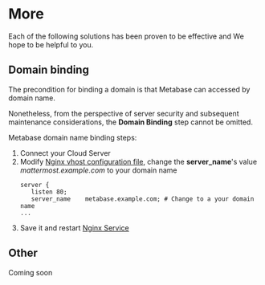 # More

Each of the following solutions has been proven to be effective and We hope to be helpful to you.

## Domain binding

The precondition for binding a domain is that Metabase can accessed by domain name.

Nonetheless, from the perspective of server security and subsequent maintenance considerations, the **Domain Binding** step cannot be omitted.

Metabase domain name binding steps:

1. Connect your Cloud Server
2. Modify [Nginx vhost configuration file](/stack-components.md#nginx), change the **server_name**'s value *mattermost.example.com* to your domain name
   ```text
   server {
      listen 80;
      server_name    metabase.example.com; # Change to a your domain name
   ...
   ```
3. Save it and restart [Nginx Service](/admin-services.md#nginx)


## Other

Coming soon
